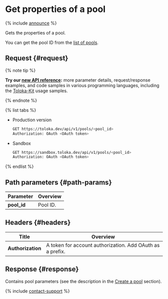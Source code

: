 # Get properties of a pool

{% include [announce](../_includes/announce.md) %}

Gets the properties of a pool.

You can get the pool ID from the [list of pools](get-pool-list.md).

## Request {#request}

{% note tip %}

**Try our [new API reference](https://toloka.ai/docs/api/api-reference/#get-/pools/-id-):** more parameter details, request/response examples, and code samples in various programming languages, including the [Toloka-Kit](../../toloka-kit/index.md) usage samples.

{% endnote %}

{% list tabs %}

- Production version

  ```bash
  GET https://toloka.dev/api/v1/pools/<pool_id>
  Authorization: OAuth <OAuth token>
  ```

- Sandbox

  ```bash
  GET https://sandbox.toloka.dev/api/v1/pools/<pool_id>
  Authorization: OAuth <OAuth token>
  ```

{% endlist %}

## Path parameters {#path-params}

Parameter | Overview
----- | -----
**pool_id** | Pool ID.

## Headers {#headers}

Title | Overview
----- | -----
**Authorization** | A token for account authorization. Add OAuth as a prefix.

## Response {#response}

Contains pool parameters (see the description in the [Create a pool](create-pool.md#response) section).

{% include [contact-support](../../guide/_includes/contact-support.md) %}